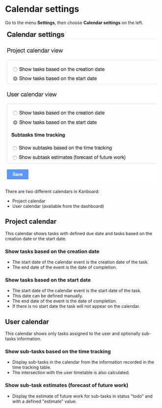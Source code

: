 Calendar settings
=================

Go to the menu **Settings**, then choose **Calendar settings** on the left.

![Calendar settings](../screenshots/calendar-settings.png)

There are two different calendars in Kanboard:

- Project calendar
- User calendar (available from the dashboard)

Project calendar
----------------

This calendar shows tasks with defined due date and tasks based on the creation date or the start date.

### Show tasks based on the creation date

- The start date of the calendar event is the creation date of the task.
- The end date of the event is the date of completion.

### Show tasks based on the start date

- The start date of the calendar event is the start date of the task.
- This date can be defined manually.
- The end date of the event is the date of completion.
- If there is no start date the task will not appear on the calendar.

User calendar
-------------

This calendar shows only tasks assigned to the user and optionally sub-tasks information.

### Show sub-tasks based on the time tracking

- Display sub-tasks in the calendar from the information recorded in the time tracking table.
- The intersection with the user timetable is also calculated.

### Show sub-task estimates (forecast of future work)

- Display the estimate of future work for sub-tasks in status "todo" and with a defined "estimate" value.
